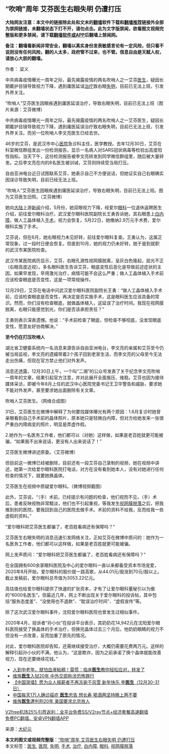  <h2>“吹哨”周年 艾芬医生右眼失明 仍遭打压</h2> <p class="notice"><b>大陆网友注意：本文中的链接除此处和文末的<a href="https://github.com/bannedbook/fanqiang" >翻墙</a>软件下载和<a href="https://github.com/killgcd/justmysocks/blob/master/README.md">翻墙推荐</a>链接外全部为禁网链接，未翻墙状态下打不开，请勿点击。此为文字版禁闻，欲看图文视频完整版和更多禁闻，请下载<a href="https://github.com/bannedbook/fanqiang">翻墙软件或APP</a>后翻墙上禁闻网。</p><p>备注：翻墙看新闻非常安全，翻墙以真实身份发表敏感言论有一定风险，但只看不说则没有任何风险，翻的人太多，政府管不过来，也不管。信息自由是天赋人权，请放心大胆的翻墙。</b></p>  <div class="entry"> <p>作者： 梁义</p> <p id="summary">中共病毒疫情曝光一周年之际，最先揭露疫情的两名吹哨人之一艾芬<a href="https://www.bannedbook.org/bnews/tag/%e5%8c%bb%e7%94%9f/" class="st_tag internal_tag" rel="tag" title="标签 医生 下的日志">医生</a>，疑因长期戴护目镜导致视力下降，遇到庸医延误<a href="https://www.bannedbook.org/bnews/tag/%e6%b2%bb%e7%96%97/" class="st_tag internal_tag" rel="tag" title="标签 治疗 下的日志">治疗</a>致右眼<a href="https://www.bannedbook.org/bnews/tag/%E5%A4%B1%E6%98%8E/" class="st_tag internal_tag" rel="tag" title="标签 失明 下的日志">失明</a>，目前已无法上班，引发外界关注。</p> <p id="conimg">“吹哨人”艾芬医生因眼疾遇到庸医延误治疗，导致右眼失明，目前已无法上班（图片来源：艾芬微博）</p> <p>中共病毒疫情曝光一周年之际，最先揭露疫情的两名吹哨人之一艾芬医生，疑因长期戴护目镜导致视力下降，遇到庸医延误治疗致右眼失明，目前已无法上班，引发外界关注。而另一位吹哨人李文亮医生已经去世。</p> <p>46岁的艾芬，是武汉市中心<a href="https://www.bannedbook.org/bnews/tag/%E5%8C%BB%E9%99%A2/" class="st_tag internal_tag" rel="tag" title="标签 医院 下的日志">医院</a>急诊科主任，医学教授。去年12月30日，艾芬在科室微信群组发出一份检测报告，显示一名病人对SARS冠状病毒等检验出高度阳性指标。当天下午，这份检测报告被李文亮转发到同学微信群组里，随后被大量转发。之后李文亮在内的8名医生被训诫，艾芬则持续受当局打压。</p> <p>自由亚洲电台近日试图联系艾芬，她表示自己不方便说话，但她证实自己右眼确实因误诊导致失明，目前已经无法上班。</p> <p>“吹哨人”艾芬医生因眼疾遇到庸医延误治疗，导致右眼失明，目前已无法上班。图为艾芬医生旧照。（艾芬微博）</p>  <p>她向<span class='wp_keywordlink_affiliate'><a href="https://www.bannedbook.org/" title="大陆" target="_blank">大陆</a></span>上游<span class='wp_keywordlink_affiliate'><a href="https://www.bannedbook.org/" title="新闻">新闻</a></span>介绍，5月份，她双眼视力下降，经爱尔<a href="https://www.bannedbook.org/bnews/tag/%e7%9c%bc%e7%a7%91/" class="st_tag internal_tag" rel="tag" title="标签 眼科 下的日志">眼科</a>一位退休返聘医生介绍，前往爱尔眼科治疗。武汉爱尔眼科医院副院长王勇告诉她，其右眼患上<a href="https://www.bannedbook.org/bnews/tag/%e7%99%bd%e5%86%85%e9%9a%9c/" class="st_tag internal_tag" rel="tag" title="标签 白内障 下的日志">白内障</a>，做人工晶体植入<a href="https://www.bannedbook.org/bnews/tag/%e6%89%8b%e6%9c%af/" class="st_tag internal_tag" rel="tag" title="标签 手术 下的日志">手术</a>，视力会恢复。5月22日，她缴纳2.9万元手术费，爱尔眼科实施了手术。</p> <p>艾芬说，但在6月，她右眼视力未见好转，前往爱尔眼科复查。王勇认为，这属正常现象，过一段时日便会恢复。但直到10月，她的视力仍未好转，她于是到就职的武汉市某医院检查。</p> <p>武汉市某医院病历显示，艾芬，右眼孔源性视网膜脱离，呈灰白色隆起，屈光不正（右眼高度近视）。多名眼科医生告诉艾芬，眼底变性后恶化是导致前述症状的主因，如果早发现，早用激光治疗，病情可能不会这么严重；做人工晶体植入手术前应该检查眼底是否变性，这是一项常规操作。</p> <p>12月29日，艾芬在电话中问武汉爱尔眼科医院副院长王勇：“做人工晶体植入手术前，应该检查眼底是否变性，再决定是否实施手术，这是眼科医生应该具备的常识。然而，你们没有检查眼底，就做晶体植入，这延误了治疗时间。我现在视网膜脱离，右眼只能感觉到光，你们是否该承担责任？”</p> <p>王勇则表示深表遗憾。他说：“手术前检查了眼底，但检查不够彻底，没发现眼底变性，愿意友好协商解决。”</p> <p><strong>至今仍在打压吹哨人</strong></p> <p>湖北省卫健委系统内一名消息来源告诉自由亚洲电台，李文亮的亲属和艾芬至今仍被当局监视，李文亮的遗孀带着2个孩子回到老家生活，而李文亮的父母至今无法走出伤痛，但现在官方禁止他们对外发声。</p>  <p>消息还透露，12月30日上午，一个叫“二湘”的公众号发表了关于纪念李文亮吹哨一周年的文章，结果引起官方注意，并对此展开全面施压、维稳。艾芬也因为接待媒体采访，即被今年8月上任的武汉中心医院党委书记王卫华警告和威胁，要求她不能对外发声，甚至要求她出面删除有关文章。</p> <p>吹哨人艾芬医生。（网络合成图）</p> <p>31日，艾芬医生在微博中解释了为何要找媒体曝光有两个原因：1.6月复诊时她曾亲眼看到自己手术前的晶体照片，原本她只是轻微白内障，但对方给她发来一张很严重白内障病变的照片，明显是弄虚作假。</p> <p>2.她作为一名医务工作者，他们都可以（对她）这样做，如果是老百姓就更可能被骗，“如果我不出来说话，更没有人出来说话了！”</p> <p>艾芬医生微博讲述原委。（艾芬微博）</p> <p>但目前这一微博已经被删除，目前还有一段艾芬自己录制的视频，她在视频中讲述，她第一次给爱尔眼科医院打电话，对方在没有看到她本人，没有对她进行任何检查的情况下，就要她换晶体。</p> <p>艾芬医生在视频中质疑爱尔眼科。（微博视频截图）</p>  <p>此外，艾芬说，“（手）术前，已经提示有问题的检查，他们视而不见，（手）术后，患者反映视物非常黯淡，他们也不引起重视，等我发生<a href="https://www.bannedbook.org/bnews/tag/%E8%A7%86%E7%BD%91%E8%86%9C%E8%84%B1%E8%90%BD/" class="st_tag internal_tag" rel="tag" title="标签 视网膜脱落 下的日志">视网膜脱落</a>之后，把我推到别的医院，要我回到自己的医院去做手术。术前的资料不给我，反而给我一些虚假的资料。”</p> <p>“爱尔眼科把艾芬医生都骗了，老百姓看病还有保障吗？”</p> <p>艾芬医生右眼失明的消息迅速引发网络关注，正如艾芬在微博中质问的：她作为一名医务工作者，他们都可以这样做，如果是老百姓就更可能被骗。</p> <p>网上发声质问：“爱尔眼科把艾芬医生都骗了，老百姓看病还有保障吗？”</p> <p>在全国拥有600余家眼科医院及中心的爱尔眼科一直以来都备受资本市场宠爱，2020年8月开始，爱尔眼科的股价就一路高歌，从44.01元/股涨到70元/股以上。截止发稿前，爱尔眼科总市值为3053.22亿元。</p> <p>高估值也给爱尔眼科提供了快速的扩张资本，才有了让爱尔眼科董秘引以为傲的“6000名医生”。但最近几年，网上不断出现关于爱尔眼科的投诉帖，其中包括“服务态度差”、“没使用也不退款”、“耽误治疗时间”、“虚假宣传”等。</p> <p>除了这次武汉爱尔眼科事件，沈阳爱尔眼科医院也曾发生过相似事件。</p>  <p>2020年4月，投诉者“孙小伙”在投诉平台表示，其奶奶花14,942元在沈阳爱尔眼科医院接受了换晶体的手术治疗，但换完晶体过去三个月后，他奶奶眼睛的视力不但没有一点改善，反而加重了原先的情况。</p> <p>对此，爱尔眼科医院却告知，还需继续接受治疗，大概仍需要花费两万元。这样的解释引起孙小伙的不满，他认为，“这是欺诈，因为之前承诺了换个晶体就能改善视力，现在还要继续花钱。”</p> <ul class='op-related-articles' title='相关阅读'> <li><a href='https://www.bannedbook.org/bnews/health/20210101/1458969.html' target='_blank'>人到中老年，就怕血液粘稠！莫慌：临床<b>医生</b>教你轻松应对，转发了</a></li> <li><a href='https://www.bannedbook.org/bnews/headline/20210101/1458807.html' target='_blank'>维族<b>医生</b>入狱20年 中外交部称涉恐怖罪行</a></li> <li><a href='https://www.bannedbook.org/bnews/baitai/20201231/1458475.html' target='_blank'>【中国哭墙】愿为众人报薪者不再冻毙于风雪 新年快乐 李<b>医生</b>（12月30-31日）</a></li> <li><a href='https://www.bannedbook.org/bnews/health/20201231/1458392.html' target='_blank'>中国每天1万人确诊癌症 <b>医生</b>忠告 想长寿 喝酒两坚持晚上两不要</a></li> <li><a href='https://www.bannedbook.org/bnews/comments/20201231/1458381.html' target='_blank'>维族<b>医生</b>遭判刑20年 美国要求北京放人</a></li> </ul> <p class="texttj"> <a href="https://www.bannedbook.org/forum23/topic22702.html" target="_blank">V2free机场25%引荐返利：全平台免费SS/V2ray节点+经济套餐高速翻墙</a><br/> <a href="https://github.com/bannedbook/fanqiang/wiki/%E7%A6%81%E9%97%BB%E7%BD%91%E5%AE%89%E5%8D%93%E7%BF%BB%E5%A2%99%E6%96%B0%E9%97%BBAPP" target="_blank">免费PC翻墙、安卓VPN翻墙APP</a></p><p> 来源：<span class='wp_keywordlink_affiliate'><a href="http://www.epochtimes.com/" title="大纪元" target="_blank">大纪元</a></span> </p><a name='sharetosocial'></a>       <div><b>本文的图文或视频完整版</b>：<a href='https://www.bannedbook.org/bnews/cbnews/20210101/1459107.html'>“吹哨”周年 艾芬医生右眼失明 仍遭打压</a></div>  </div><!--END ENTRY--> <div class="postfooter"> <div>本文标签：<a href="https://www.bannedbook.org/bnews/tag/%e5%8c%bb%e7%94%9f/" rel="tag">医生</a>, <a href="https://www.bannedbook.org/bnews/tag/%E5%8C%BB%E9%99%A2/" rel="tag">医院</a>, <a href="https://www.bannedbook.org/bnews/tag/%E5%A4%B1%E6%98%8E/" rel="tag">失明</a>, <a href="https://www.bannedbook.org/bnews/tag/%e6%89%8b%e6%9c%af/" rel="tag">手术</a>, <a href="https://www.bannedbook.org/bnews/tag/%e6%b2%bb%e7%96%97/" rel="tag">治疗</a>, <a href="https://www.bannedbook.org/bnews/tag/%e7%99%bd%e5%86%85%e9%9a%9c/" rel="tag">白内障</a>, <a href="https://www.bannedbook.org/bnews/tag/%e7%9c%bc%e7%a7%91/" rel="tag">眼科</a>, <a href="https://www.bannedbook.org/bnews/tag/%E8%A7%86%E7%BD%91%E8%86%9C%E8%84%B1%E8%90%BD/" rel="tag">视网膜脱落</a></div>  </div><!--END POSTFOOTER--> 